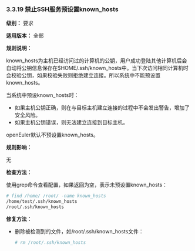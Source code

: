 ### 3.3.19 禁止SSH服务预设置known_hosts

**级别：** 要求

**适用版本：** 全部

**规则说明：** 

known_hosts为主机已经访问过的计算机的公钥，用户成功登陆其他计算机后会自动将公钥信息保存在$HOME/.ssh/known_hosts中。当下次访问相同计算机时会校验公钥，如果校验失败则拒绝建立连接。所以系统中不能预设置known_hosts。

当系统中预设known_hosts时：

- 如果主机公钥正确，则在与目标主机建立连接的过程中不会发出警告，增加了安全风险。
- 如果主机公钥错误，则无法建立连接到目标主机。

openEuler默认不预设置known_hosts。

**规则影响：**

无

**检查方法：**

使用grep命令查看配置，如果返回为空，表示未预设置known_hosts：

```bash
# find /home/ /root/ -name known_hosts 
/home/test/.ssh/known_hosts
/root/.ssh/known_hosts
```

**修复方法：**

- 删除被检测到的文件，如/root/.ssh/known_hosts文件：

  ```bash
  # rm /root/.ssh/known_hosts
  ```